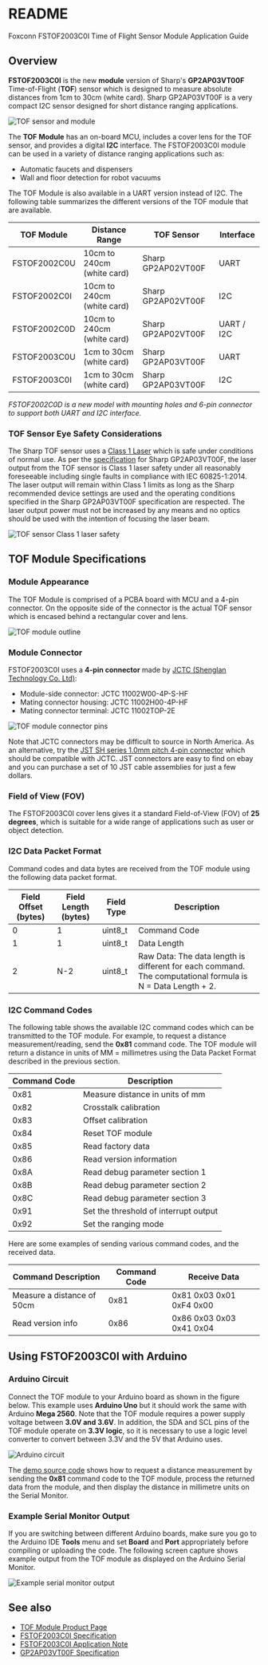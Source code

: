 # README
Foxconn FSTOF2003C0I Time of Flight Sensor Module Application Guide

## Overview
**FSTOF2003C0I** is the new **module** version of Sharp's **GP2AP03VT00F** Time-of-Flight (**TOF**) sensor which is designed to measure absolute distances from 1cm to 30cm (white card). Sharp GP2AP03VT00F is a very compact I2C sensor designed for short distance ranging applications.

![TOF sensor and module](https://github.com/sharpsensoruser/sharp-sensor-demos/blob/master/images/foxconn_fstof2003c0i_tofsensor.png)

The **TOF Module** has an on-board MCU, includes a cover lens for the TOF sensor, and provides a digital **I2C** interface. The FSTOF2003C0I module can be used in a variety of distance ranging applications such as:
* Automatic faucets and dispensers
* Wall and floor detection for robot vacuums

The TOF Module is also available in a UART version instead of I2C. The following table summarizes the different versions of the TOF module that are available.

| TOF Module | Distance Range|TOF Sensor|Interface|
|-------------|-------------|-------------|---------|
|FSTOF2002C0U|10cm to 240cm (white card)|Sharp GP2AP02VT00F|UART|
|FSTOF2002C0I|10cm to 240cm (white card)|Sharp GP2AP02VT00F|I2C|
|FSTOF2002C0D|10cm to 240cm (white card)|Sharp GP2AP02VT00F|UART / I2C|
|FSTOF2003C0U|1cm to 30cm (white card)|Sharp GP2AP03VT00F|UART|
|FSTOF2003C0I|1cm to 30cm (white card)|Sharp GP2AP03VT00F|I2C|

*FSTOF2002C0D is a new model with mounting holes and 6-pin connector to support both UART and I2C interface.*

### TOF Sensor Eye Safety Considerations

The Sharp TOF sensor uses a [Class 1 Laser](https://en.wikipedia.org/wiki/Laser_safety#Class_1) which is safe under conditions of normal use. As per the [specification](http://www.socle-tech.com/doc/IC%20Channel%20Product/SHARP_GP2AP03VT00F_Specification.pdf) for Sharp GP2AP03VT00F, the laser output from the TOF sensor is Class 1 laser safety under all reasonably foreseeable including single faults in compliance with IEC 60825-1:2014. The laser output will remain within Class 1 limits as long as the Sharp recommended device settings are used and the operating conditions specified in the Sharp GP2AP03VT00F specification are respected. The laser output power must not be increased by any means and no optics should be used with the intention of focusing the laser beam.

![TOF sensor Class 1 laser safety](https://github.com/sharpsensoruser/sharp-sensor-demos/blob/master/images/sharp_mtof171000c0_lasersafety.png)

## TOF Module Specifications

### Module Appearance

The TOF Module is comprised of a PCBA board with MCU and a 4-pin connector. On the opposite side of the connector is the actual TOF sensor which is encased behind a rectangular cover and lens.

![TOF module outline](https://github.com/sharpsensoruser/sharp-sensor-demos/blob/master/images/foxconn_fstof2002c0u_appearance.png)

### Module Connector

FSTOF2003C0I uses a **4-pin connector** made by [JCTC (Shenglan Technology Co. Ltd)](http://www.jctc.com.cn/):

* Module-side connector: JCTC 11002W00-4P-S-HF
* Mating connector housing: JCTC 11002H00-4P-HF
* Mating connector terminal: JCTC 11002TOP-2E

![TOF module connector pins](https://github.com/sharpsensoruser/sharp-sensor-demos/blob/master/images/foxconn_fstof2003c0i_connectorpins.png)

Note that JCTC connectors may be difficult to source in North America. As an alternative, try the [JST SH series 1.0mm pitch 4-pin connector](http://www.jst-mfg.com/product/pdf/eng/eSH.pdf) which should be compatible with JCTC. JST connectors are easy to find on ebay and you can purchase a set of 10 JST cable assemblies for just a few dollars.

### Field of View (FOV)

The FSTOF2003C0I cover lens gives it a standard Field-of-View (FOV) of **25 degrees**, which is suitable for a wide range of applications such as user or object detection. 

### I2C Data Packet Format

Command codes and data bytes are received from the TOF module using the following data packet format.

| Field Offset (bytes) | Field Length (bytes)|Field Type | Description |
|-------------|-------------|-------------|---------|
|0|1|uint8_t|Command Code|
|1|1|uint8_t|Data Length|
|2|N-2|uint8_t|Raw Data: The data length is different for each command. The computational formula is N = Data Length + 2.|

### I2C Command Codes

The following table shows the available I2C command codes which can be transmitted to the TOF module. For example, to request a distance measurement/reading, send the **0x81** command code. The TOF module will return a distance in units of MM = millimetres using the Data Packet Format described in the previous section.

| Command Code | Description |
|-------------|-------------|
| 0x81 | Measure distance in units of mm |
| 0x82 | Crosstalk calibration |
| 0x83 | Offset calibration |
| 0x84 | Reset TOF module |
| 0x85 | Read factory data |
| 0x86 | Read version information |
| 0x8A | Read debug parameter section 1 |
| 0x8B | Read debug parameter section 2 |
| 0x8C | Read debug parameter section 3 |
| 0x91 | Set the threshold of interrupt output |
| 0x92 | Set the ranging mode |

Here are some examples of sending various command codes, and the received data.

| Command Description| Command Code | Receive Data
|-------------|-------------|-------------|
| Measure a distance of 50cm | 0x81 | 0x81 0x03 0x01 0xF4 0x00
| Read version info | 0x86 | 0x86 0x03 0x03 0x41 0x04

## Using FSTOF2003C0I with Arduino

### Arduino Circuit

Connect the TOF module to your Arduino board as shown in the figure below. This example uses **Arduino Uno** but it should work the same with Arduino **Mega 2560**. Note that the TOF module requires a power supply voltage between **3.0V and 3.6V**. In addition, the SDA and SCL pins of the TOF module operate on **3.3V logic**, so it is necessary to use a logic level converter to convert between 3.3V and the 5V that Arduino uses.

![Arduino circuit](https://github.com/sharpsensoruser/sharp-sensor-demos/blob/master/images/foxconn_fstof2003c0i_circuit.png)

The [demo source code](https://github.com/sharpsensoruser/sharp-sensor-demos/blob/master/FSTOF2003C0I/foxconn_fstof2003c0i_demo.ino) shows how to request a distance measurement by sending the **0x81** command code to the TOF module, process the returned data from the module, and then display the distance in millimetre units on the Serial Monitor.

### Example Serial Monitor Output

If you are switching between different Arduino boards, make sure you go to the Arduino IDE **Tools** menu and set **Board** and **Port** appropriately before compiling or uploading the code. The following screen capture shows example output from the TOF module as displayed on the Arduino Serial Monitor.

![Example serial monitor output](https://github.com/sharpsensoruser/sharp-sensor-demos/blob/master/images/foxconn_fstof2003c0i_monitor.png)

## See also
* [TOF Module Product Page](http://www.socle-tech.com/Socle_ToF_Module%20.php)
* [FSTOF2003C0I Specification](http://www.socle-tech.com/doc/IC%20Channel%20Product/FSTOF2003C0x%20ToF%20module%20Preliminary%20V4_EN.pdf)
* [FSTOF2003C0I Application Note](http://www.socle-tech.com/doc/IC%20Channel%20Product/FSTOF200xC0x%20ToF%20module%20Preliminary%20application%20guide_EN.pdf)
* [GP2AP03VT00F Specification](http://www.socle-tech.com/doc/IC%20Channel%20Product/SHARP_GP2AP03VT00F_Specification.pdf)

